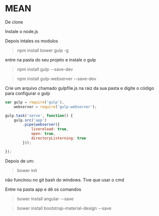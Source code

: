 # MEAN

De clone 

Instale o node.js

Depois intales os modulos

> npm install bower gulp -g

entre na pasta do seu projeto e instale o gulp 

> npm install gulp --save-dev

> npm install gulp-webserver --save-dev

Crie um arquivo chamado gulpfile.js na raiz da sua pasta e digite o código para configurar o gulp 

```javascript
var gulp = require('gulp'),
	webserver = require('gulp-webserver');

gulp.task('serve', function() {
	gulp.src('app')
		.pipe(webserver({
			livereload: true,
			open: true,
			directoryListerning: true
		}));

});
```
Depois de um: 

> bower init

não funcinou no git bash do windows. Tive que usar o cmd

Entre na pasta app e dê os comandos

> bower install angular --save

> bower install bootstrap-material-design --save

